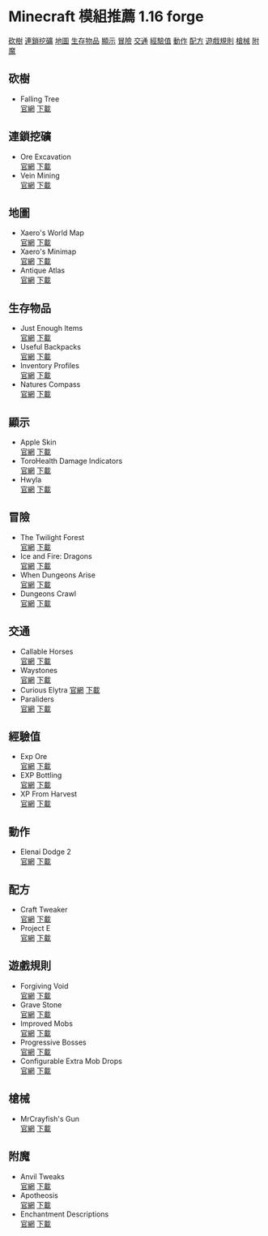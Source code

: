 # Minecraft 模組推薦 1.16 forge
[砍樹](#砍樹)
[連鎖挖礦](#連鎖挖礦)
[地圖](#地圖)
[生存物品](#生存物品)
[顯示](#顯示)
[冒險](#冒險)
[交通](#交通)
[經驗值](#經驗值)
[動作](#動作)
[配方](#配方)
[遊戲規則](#遊戲規則)
[槍械](#槍械)
[附魔](#附魔)
## 砍樹
* Falling Tree  
[官網](https://www.curseforge.com/minecraft/mc-mods/falling-tree)
[下載](/mods/FallingTree-Forge-1.16.5-2.11.0.zip)
## 連鎖挖礦
* Ore Excavation  
[官網](https://www.curseforge.com/minecraft/mc-mods/ore-excavation)
[下載](/mods/OreExcavation-1.8.157.zip)
* Vein Mining  
[官網](https://www.curseforge.com/minecraft/mc-mods/vein-mining)
[下載](/mods/veinmining-forge-1.16.5-0.10.zip)
## 地圖
* Xaero's World Map  
[官網](https://www.curseforge.com/minecraft/mc-mods/xaeros-world-map)
[下載](/mods/XaerosWorldMap_1.13.1_Forge_1.16.5.zip)
* Xaero's Minimap  
[官網](https://www.curseforge.com/minecraft/mc-mods/xaeros-minimap?page=4)
[下載](/mods/Xaeros_Minimap_21.5.0_Forge_1.16.5.zip)
* Antique Atlas  
[官網](https://www.curseforge.com/minecraft/mc-mods/antique-atlas)
[下載](/mods/antiqueatlas-5.4.4-forge.zip)
## 生存物品
* Just Enough Items  
[官網](https://www.curseforge.com/minecraft/mc-mods/jei)
[下載](/mods/jei-1.16.5-7.6.1.75.zip)
* Useful Backpacks  
[官網](https://www.curseforge.com/minecraft/mc-mods/useful-backpacks)
[下載](/mods/useful_backpacks-1.16.5-1.12.0.88.zip)
* Inventory Profiles  
[官網](https://www.curseforge.com/minecraft/mc-mods/inventory-profiles)
[下載](/mods/inventoryprofiles-forge-1.16.2-0.4.2.zip)
* Natures Compass  
[官網](https://www.curseforge.com/minecraft/mc-mods/natures-compass)
[下載](/mods/NaturesCompass-1.16.5-1.8.6.zip)
## 顯示
* Apple Skin  
[官網](https://www.curseforge.com/minecraft/mc-mods/appleskin)
[下載](/mods/AppleSkin-mc1.16.2-forge-1.0.14.zip)
* ToroHealth Damage Indicators  
[官網](https://www.curseforge.com/minecraft/mc-mods/torohealth-damage-indicators)
[下載](/mods/torohealth-1.16.4-forge-4.zip)
* Hwyla  
[官網](https://www.curseforge.com/minecraft/mc-mods/hwyla)
[下載](/mods/Hwyla-forge-1.10.11-B78_1.16.2.zip)
## 冒險
* The Twilight Forest  
[官網](https://www.curseforge.com/minecraft/mc-mods/the-twilight-forest)
[下載](/mods/twilightforest-1.16.5-4.0.412-universal.zip)
* Ice and Fire: Dragons  
[官網](https://www.curseforge.com/minecraft/mc-mods/ice-and-fire-dragons)
[下載](/mods/iceandfire-2.1.6-1.16.4.zip)
* When Dungeons Arise  
[官網](https://www.curseforge.com/minecraft/mc-mods/when-dungeons-arise)
[下載](/mods/dungeonsarise1.16.5-1.2.72a.zip)
* Dungeons Crawl  
[官網](https://www.curseforge.com/minecraft/mc-mods/dungeon-crawl)
[下載](/mods/DungeonCrawl-1.16.3-2.2.4.zip)
## 交通
* Callable Horses  
[官網](https://www.curseforge.com/minecraft/mc-mods/callable-horses)
[下載](/mods/callablehorses-1.16.3-1.2.1.4.zip)
* Waystones  
[官網](https://www.curseforge.com/minecraft/mc-mods/waystones)
[下載](/mods/Waystones_1.16.5-7.4.0.zip)
* Curious Elytra
[官網](https://www.curseforge.com/minecraft/mc-mods/curious-elytra)
[下載](/mods/curiouselytra-forge-1.16.5-4.0.2.3.zip)
* Paraliders  
[官網](https://www.curseforge.com/minecraft/mc-mods/paragliders)
[下載](/mods/Paraglider-1.16.2-1.3.1.0.zip)
## 經驗值
* Exp Ore  
[官網](https://www.curseforge.com/minecraft/mc-mods/exp-ore-block-mod)
[下載](/mods/exp_ore-1.16.4-1.2.zip)
* EXP Bottling  
[官網](https://www.curseforge.com/minecraft/mc-mods/exp-bottling)
[下載](/mods/exp_bottling-1.16.3-5.zip)
* XP From Harvest  
[官網](https://www.curseforge.com/minecraft/mc-mods/xp-from-harvest)
[下載](/mods/XPFromHarvest-1.16.3-1.2.1.zip)
## 動作
* Elenai Dodge 2  
[官網](https://www.curseforge.com/minecraft/mc-mods/elenai-dodge-2)
[下載](/mods/ElenaiDodge2-1.16.X-1.0.9b.zip)
## 配方
* Craft Tweaker  
[官網](https://www.curseforge.com/minecraft/mc-mods/crafttweaker)
[下載](/mods/CraftTweaker-1.16.5-7.1.0.193.zip)
* Project E  
[官網](https://www.curseforge.com/minecraft/mc-mods/projecte)
[下載](/mods/ProjectE-1.16.5-PE1.0.1B.zip)
## 遊戲規則
* Forgiving Void  
[官網](https://www.curseforge.com/minecraft/mc-mods/forgiving-void)
[下載](/mods/ForgivingVoid_1.16.3-5.2.0.zip)
* Grave Stone  
[官網](https://www.curseforge.com/minecraft/mc-mods/gravestone-mod)
[下載](/mods/gravestone-1.16.5-1.0.1.zip)
* Improved Mobs  
[官網](https://www.curseforge.com/minecraft/mc-mods/improved-mobs)
[下載](/mods/ImprovedMobs-1.16.3-1.7.3.zip)
* Progressive Bosses  
[官網](https://www.curseforge.com/minecraft/mc-mods/progressive-bosses)
[下載](/mods/ProgressiveBosses-2.2.0-mc1.16.x.zip)
* Configurable Extra Mob Drops   
[官網](https://www.curseforge.com/minecraft/mc-mods/configurable-extra-mob-drops)
[下載](/mods/configurableextramobdrops_1.16.5-1.5.zip)
## 槍械
* MrCrayfish's Gun  
[官網](https://www.curseforge.com/minecraft/mc-mods/mrcrayfishs-gun-mod)
[下載](/mods/cgm-1.0.1-1.16.3.zip)
## 附魔
* Anvil Tweaks  
[官網](https://www.curseforge.com/minecraft/mc-mods/anvil-tweaks)
[下載](/mods/anviltweaks-3.1.zip)
* Apotheosis  
[官網](https://www.curseforge.com/minecraft/mc-mods/apotheosis)
[下載](/mods/Apotheosis-1.16.3-4.4.1.zip)
* Enchantment Descriptions    
[官網](https://www.curseforge.com/minecraft/mc-mods/enchantment-descriptions)
[下載](/mods/EnchantmentDescriptions-1.16.5-7.0.3.zip)